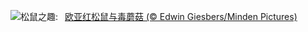 ![](https://www.bing.com/th?id=OHR.DutchSquirrel_ZH-CN3896893818_UHD.jpg&w=1000)松鼠之趣:&nbsp;&ensp;[欧亚红松鼠与毒蘑菇 (© Edwin Giesbers/Minden Pictures)](https://www.bing.com/th?id=OHR.DutchSquirrel_ZH-CN3896893818_UHD.jpg)
<br><br/>
